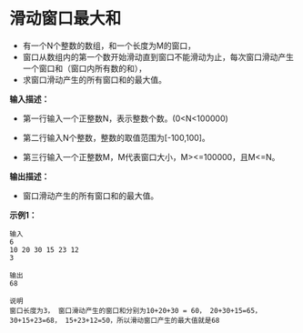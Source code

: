 # 滑动窗口最大和

- 有一个N个整数的数组，和一个长度为M的窗口，
- 窗口从数组内的第一个数开始滑动直到窗口不能滑动为止，每次窗口滑动产生一个窗口和（窗口内所有数的和），
- 求窗口滑动产生的所有窗口和的最大值。

**输入描述：**

- 第一行输入一个正整数N，表示整数个数。(0<N<100000) 

- 第二行输入N个整数，整数的取值范围为[-100,100]。 

- 第三行输入一个正整数M，M代表窗口大小，M><=100000，且M<=N。

**输出描述：**

- 窗口滑动产生的所有窗口和的最大值。

**示例1：**

```
输入
6
10 20 30 15 23 12
3

输出
68

说明
窗口长度为3， 窗口滑动产生的窗口和分别为10+20+30 = 60， 20+30+15=65，30+15+23=68， 15+23+12=50，所以滑动窗口产生的最大值就是68
```


